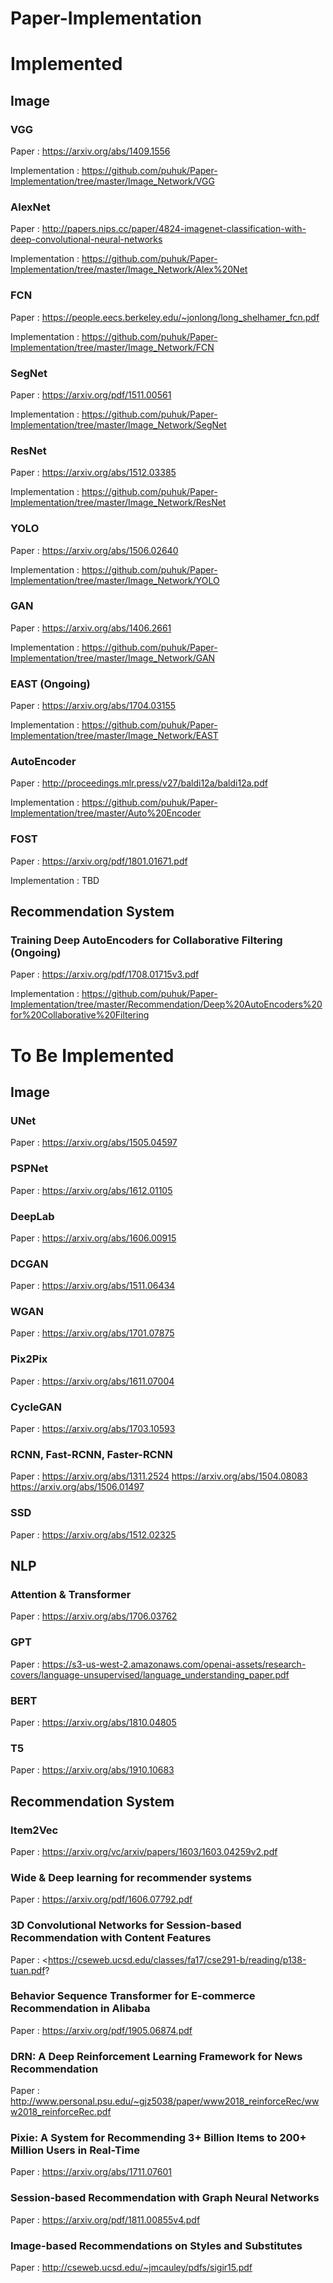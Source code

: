 # Paper-Implementation


# Implemented 


## Image 

  ### VGG  
  Paper : <https://arxiv.org/abs/1409.1556>   
  
  Implementation : <https://github.com/puhuk/Paper-Implementation/tree/master/Image_Network/VGG> 

  ### AlexNet  
  Paper : <http://papers.nips.cc/paper/4824-imagenet-classification-with-deep-convolutional-neural-networks>
  
  Implementation : <https://github.com/puhuk/Paper-Implementation/tree/master/Image_Network/Alex%20Net>

  ### FCN  
  Paper : <https://people.eecs.berkeley.edu/~jonlong/long_shelhamer_fcn.pdf> 
  
  Implementation : <https://github.com/puhuk/Paper-Implementation/tree/master/Image_Network/FCN>

  ### SegNet
  Paper : <https://arxiv.org/pdf/1511.00561>
  
  Implementation : <https://github.com/puhuk/Paper-Implementation/tree/master/Image_Network/SegNet>

  ### ResNet 
  Paper : <https://arxiv.org/abs/1512.03385>
  
  Implementation : <https://github.com/puhuk/Paper-Implementation/tree/master/Image_Network/ResNet>

  ### YOLO 
  Paper : <https://arxiv.org/abs/1506.02640>
  
  Implementation : <https://github.com/puhuk/Paper-Implementation/tree/master/Image_Network/YOLO>

  ### GAN 
  Paper : <https://arxiv.org/abs/1406.2661>
  
  Implementation : <https://github.com/puhuk/Paper-Implementation/tree/master/Image_Network/GAN>
 
  ### EAST (Ongoing)
  Paper : <https://arxiv.org/abs/1704.03155>
  
  Implementation : <https://github.com/puhuk/Paper-Implementation/tree/master/Image_Network/EAST>

  ### AutoEncoder
  Paper : <http://proceedings.mlr.press/v27/baldi12a/baldi12a.pdf>
  
  Implementation : <https://github.com/puhuk/Paper-Implementation/tree/master/Auto%20Encoder>
  
  ### FOST
  Paper : <https://arxiv.org/pdf/1801.01671.pdf>
  
  Implementation : TBD


## Recommendation System

  ### Training Deep AutoEncoders for Collaborative Filtering (Ongoing)
  Paper : <https://arxiv.org/pdf/1708.01715v3.pdf>
  
  Implementation : <https://github.com/puhuk/Paper-Implementation/tree/master/Recommendation/Deep%20AutoEncoders%20for%20Collaborative%20Filtering>




# To Be Implemented

## Image
  ### UNet
  Paper : <https://arxiv.org/abs/1505.04597>
  
  ### PSPNet
  Paper : <https://arxiv.org/abs/1612.01105> 
  
  ### DeepLab
  Paper : <https://arxiv.org/abs/1606.00915>
  
  ### DCGAN
  Paper : <https://arxiv.org/abs/1511.06434>
  
  ### WGAN
  Paper : <https://arxiv.org/abs/1701.07875>
  
  ### Pix2Pix
  Paper : <https://arxiv.org/abs/1611.07004>
  
  ### CycleGAN
  Paper : <https://arxiv.org/abs/1703.10593>
  
  ### RCNN, Fast-RCNN, Faster-RCNN
  Paper : <https://arxiv.org/abs/1311.2524> <https://arxiv.org/abs/1504.08083> <https://arxiv.org/abs/1506.01497>
  
  ### SSD
  Paper : <https://arxiv.org/abs/1512.02325>
  
  
## NLP
  ### Attention & Transformer
  Paper : <https://arxiv.org/abs/1706.03762>
  
  ### GPT
  Paper : <https://s3-us-west-2.amazonaws.com/openai-assets/research-covers/language-unsupervised/language_understanding_paper.pdf>
  
  ### BERT
  Paper : <https://arxiv.org/abs/1810.04805>
  
  ### T5
  Paper : <https://arxiv.org/abs/1910.10683>
  
  
## Recommendation System 
  ### Item2Vec
  Paper : <https://arxiv.org/vc/arxiv/papers/1603/1603.04259v2.pdf>
  
  ### Wide & Deep learning for recommender systems
  Paper : <https://arxiv.org/pdf/1606.07792.pdf>
  
  ### 3D Convolutional Networks for Session-based Recommendation with Content Features
  Paper : <https://cseweb.ucsd.edu/classes/fa17/cse291-b/reading/p138-tuan.pdf?
  
  ### Behavior Sequence Transformer for E-commerce Recommendation in Alibaba
  Paper : <https://arxiv.org/pdf/1905.06874.pdf>
  
  ### DRN: A Deep Reinforcement Learning Framework for News Recommendation
  Paper : <http://www.personal.psu.edu/~gjz5038/paper/www2018_reinforceRec/www2018_reinforceRec.pdf>
  
  ### Pixie: A System for Recommending 3+ Billion Items to 200+ Million Users in Real-Time
  Paper : <https://arxiv.org/abs/1711.07601>
  
  ### Session-based Recommendation with Graph Neural Networks	
  Paper : <https://arxiv.org/pdf/1811.00855v4.pdf>
  
  ### Image-based Recommendations on Styles and Substitutes
  Paper : <http://cseweb.ucsd.edu/~jmcauley/pdfs/sigir15.pdf>
